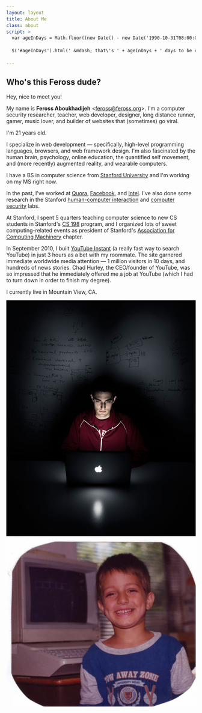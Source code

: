 ```yaml
---
layout: layout
title: About Me
class: about
script: >
  var ageInDays = Math.floor((new Date() - new Date('1990-10-31T08:00:00.000Z')) / 1000 / 60 / 60 / 24);
  
  $('#ageInDays').html(' &mdash; that\'s ' + ageInDays + ' days to be exact!');

---
```


<div class="left">
  <h2>Who's this Feross dude?</h2>
  <p>
    Hey, nice to meet you!
  </p>
  <p>
    My name is <strong>Feross Aboukhadijeh</strong> &lt;<a href="mailto:feross@feross.org">feross@feross.org</a>&gt;. I'm a computer security researcher, teacher, web developer, designer, long distance runner, gamer, music lover, and builder of websites that (sometimes) go viral.
  </p>
  <p>
    I'm 21 years old<span id="ageInDays">.</span>
  </p>
  <p>
    I specialize in web development &mdash; specifically, high-level programming languages, browsers, and web framework design. I'm also fascinated by the human brain, psychology, online education, the quantified self movement, and (more recently) augmented reality, and wearable computers.
  </p>
  <p>
    I have a BS in computer science from <a href="http://stanford.edu/">Stanford University</a> and I'm working on my MS right now.
  </p>
  <p>
    In the past, I've worked at <a href="http://www.quora.com/">Quora</a>, <a href="http://www.facebook.com/">Facebook</a>, and <a href="http://www.intel.com/">Intel</a>. I've also done some research in the Stanford <a href="http://hci.stanford.edu/">human-computer interaction</a> and <a href="http://seclab.stanford.edu/">computer security</a> labs.
  </p>
  <p>
    At Stanford, I spent 5 quarters teaching computer science to new CS students in Stanford's <a href="http://cs198.stanford.edu">CS 198</a> program, and I organized lots of sweet computing-related events as president of Stanford's <a href="http://stanfordacm.com">Association for Computing Machinery</a> chapter.
  </p>
  <p>
    In September 2010, I built <a href="http://ytinstant.com">YouTube Instant</a> (a really fast way to search YouTube) in just 3 hours as a bet with my roommate. The site garnered immediate worldwide media attention &mdash; 1 million visitors in 10 days, and hundreds of news stories. Chad Hurley, the CEO/founder of YouTube, was so impressed that he immediately offered me a job at YouTube (which I had to turn down in order to finish my degree).
  </p>
  <p>
    I currently live in Mountain View, CA.
  </p>

</div>

<div class="right">
  <img src="/images/feross-angel.jpg" alt="Feross Aboukhadijeh in New York Magazine. Photo by Dan Winters." />
  <img src="/images/feross-computer.jpg" alt="Feross Aboukhadijeh in New York Magazine. Photo by Dan Winters." />

</div>


